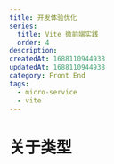 ```yaml
---
title: 开发体验优化
series:
  title: Vite 微前端实践
  order: 4
description:
createdAt: 1688110944938
updatedAt: 1688110944938
category: Front End
tags:
  - micro-service
  - vite
---
```

# 关于类型
